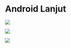 # Android Lanjut

[![](https://img.shields.io/badge/Modul%2008-Download%20Disini-brightgreen?style=for-the-badge&logo=android&logoColor=FFF)](https://github.com/kevinperdana/Android-Lanjut/raw/master/MATERI%208%20-%20Splash%20Screen.zip)

[![](https://img.shields.io/badge/Modul%2009-Download%20Disini-brightgreen?style=for-the-badge&logo=android&logoColor=FFF)](https://github.com/kevinperdana/Android-Lanjut/raw/master/MATERI%209%20-%20Data%20Storage%20Shared%20Preferences.pdf)

[![](https://img.shields.io/badge/Modul%2010-Download%20Disini-brightgreen?style=for-the-badge&logo=android&logoColor=FFF)](https://github.com/kevinperdana/Android-Lanjut/raw/master/MATERI%2010%20-%20Data%20Storage%20Client%20Server.zip)
